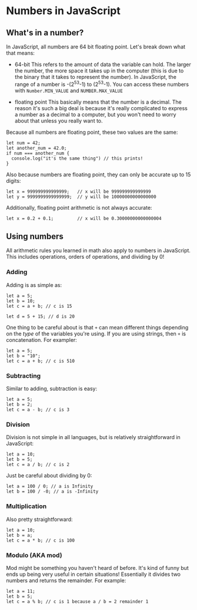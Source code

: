# Numbers in JavaScript

## What's in a number?
In JavaScript, all numbers are 64 bit floating point. Let's break down what that means:

- 64-bit
This refers to the amount of data the variable can hold. The larger the number, the more space it takes up in the computer (this is due to the binary that it takes to represent the number). In JavaScript, the range of a number is -(2<sup>53</sup>-1) to (2<sup>53</sup>-1). You can access these numbers with `Number.MIN_VALUE` and `NUMBER.MAX_VALUE`

- floating point
This basically means that the number is a decimal. The reason it's such a big deal is because it's really complicated to express a number as a decimal to a computer, but you won't need to worry about that unless you really want to.

Because all numbers are floating point, these two values are the same:
```
let num = 42;
let another_num = 42.0;
if num === another_num {
  console.log("it's the same thing") // this prints!
}
```

Also because numbers are floating point, they can only be accurate up to 15 digits:
```
let x = 999999999999999;   // x will be 999999999999999
let y = 9999999999999999;  // y will be 10000000000000000
```

Additionally, floating point arithmetic is not always accurate:
```
let x = 0.2 + 0.1;         // x will be 0.30000000000000004
```

## Using numbers
All arithmetic rules you learned in math also apply to numbers in JavaScript. This includes operations, orders of operations, and dividing by 0!

### Adding
Adding is as simple as:
```
let a = 5;
let b = 10;
let c = a + b; // c is 15

let d = 5 + 15; // d is 20
```

One thing to be careful about is that `+` can mean different things depending on the *type* of the variables you're using. If you are using strings, then `+` is concatenation. For exampler:
```
let a = 5;
let b = "10";
let c = a + b; // c is 510
```

### Subtracting
Similar to adding, subtraction is easy:
```
let a = 5;
let b = 2;
let c = a - b; // c is 3
```

### Division
Division is not simple in all languages, but is relatively straightforward in JavaScript:
```
let a = 10;
let b = 5;
let c = a / b; // c is 2
```

Just be careful about dividing by 0:
```
let a = 100 / 0; // a is Infinity
let b = 100 / -0; // a is -Infinity
```

### Multiplication
Also pretty straightforward:
```
let a = 10;
let b = a;
let c = a * b; // c is 100
```

### Modulo (AKA mod)
Mod might be something you haven't heard of before. It's kind of funny but ends up being very useful in certain situations! Essentially it divides two numbers and returns the remainder. For example:
```
let a = 11;
let b = 5;
let c = a % b; // c is 1 because a / b = 2 remainder 1
```
